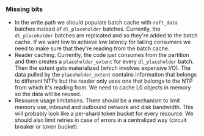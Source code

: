 ### Missing bits

* In the write path we should populate batch cache with `raft_data` batches
  instead of `dl_placeholder` batches. Currently, the `dl_placeholder` batches
  are replicated and so they're added to the batch cache. If we want low to
  achieve low latency for tailing consumers we need to make sure that they're
  reading from the batch cache.
* Reader caching. Currently, the code just consumes from the partition and then
  creates a `placeholder_extent` for every `dl_placeholder` batch. Then the
  extent gets materialized (which involves expensive I/O). The data pulled by
  the `placeholder_extent` contains information that belongs to different NTPs
  but the reader only uses one that belongs to the NTP from which it's reading
  from. We need to cache L0 objects in memory so the data will be reused.
* Resource usage limitations. There should be a mechanism to limit memory use,
  inbound and outbound network and disk bandwidth. This will probably look like
  a per-shard token bucket for every resource. We should also limit retries in
  case of errors in a centralized way (circuit breaker or token bucket).
